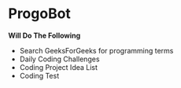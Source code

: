 # ProgoBot
**Will Do The Following**
- Search GeeksForGeeks for programming terms
- Daily Coding Challenges
- Coding Project Idea List
- Coding Test
